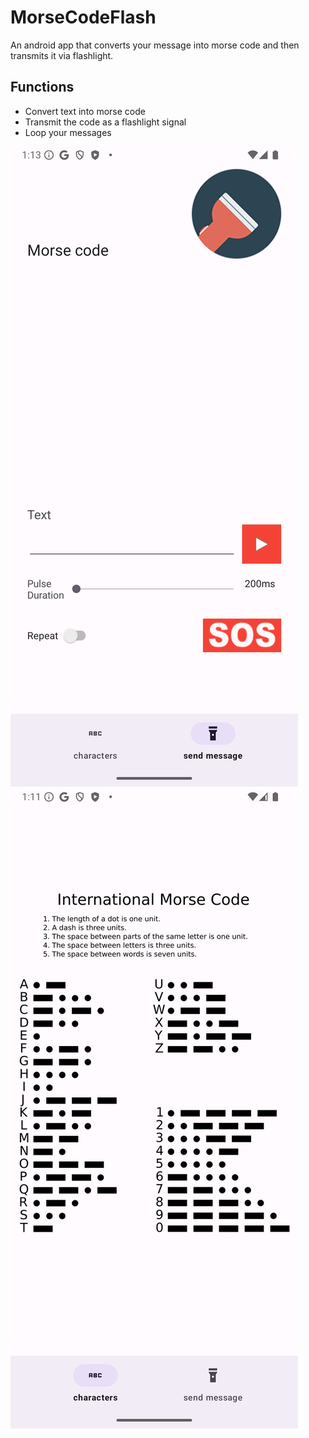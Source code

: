 # MorseCodeFlash 

An android app that converts your message into morse code and then transmits it via flashlight.


## Functions

- Convert text into morse code
- Transmit the code as a flashlight signal
- Loop your messages


![Preview](app/src/main/res/drawable/morse_code_flash_screenshot.png)
![Preview](app/src/main/res/drawable/morse_code_flash_screenshot2.png)

